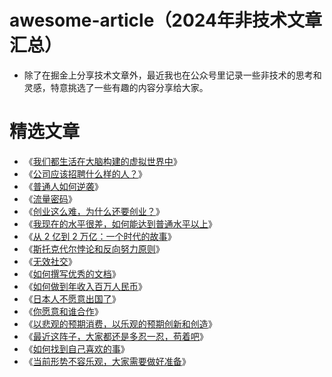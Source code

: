 # awesome-article（2024年非技术文章汇总）
 - 除了在掘金上分享技术文章外，最近我也在公众号里记录一些非技术的思考和灵感，特意挑选了一些有趣的内容分享给大家。

# 精选文章
 - 《[我们都生活在大脑构建的虚拟世界中](https://mp.weixin.qq.com/s/zTsWZZGaMHchCRY2s8sZQA?token=554263369&lang=zh_CN)》
 - 《[公司应该招聘什么样的人？](https://mp.weixin.qq.com/s/wFAtCNy1_wO3QDGYyFTdmQ?token=554263369&lang=zh_CN)》
 - 《[普通人如何逆袭](https://mp.weixin.qq.com/s/JNrkf5lmJgElpJ5Dc0XUrw?token=554263369&lang=zh_CN)》
 - 《[流量密码](https://mp.weixin.qq.com/s/0K054MjGoPOb8DICSBG-9Q?token=554263369&lang=zh_CN)》
 - 《[创业这么难，为什么还要创业？](https://mp.weixin.qq.com/s/QIL9lzrHBB5k1JChypVNDA?token=554263369&lang=zh_CN)》
 - 《[我现在的水平很差，如何能达到普通水平以上](https://mp.weixin.qq.com/s/apbOW8krXHCnpxy_XxQ1uQ?token=554263369&lang=zh_CN)》
 - 《[从 2 亿到 2 万亿：一个时代的故事](https://mp.weixin.qq.com/s/TE4eXumWc_WHQ1HnybRBzw?token=554263369&lang=zh_CN)》
 - 《[斯托克代尔悖论和反向努力原则](https://mp.weixin.qq.com/s/y5mjSELJAmL9zClf2F-IaQ?token=554263369&lang=zh_CN)》
 - 《[无效社交](https://mp.weixin.qq.com/s/qO9FdDqjLeYpZbKjD4xpBw?token=554263369&lang=zh_CN)》
 - 《[如何撰写优秀的文档](https://mp.weixin.qq.com/s/M8ivyzctrDWlGa50uEY7Ow?token=554263369&lang=zh_CN)》
 - 《[如何做到年收入百万人民币](https://mp.weixin.qq.com/s/YGb0d-nOhjDfLvzA7Wn9hw?token=554263369&lang=zh_CN)》
 - 《[日本人不愿意出国了](https://mp.weixin.qq.com/s/Ic4-Pg4ZByUHPJtAFIsErg?token=554263369&lang=zh_CN)》
 - 《[你愿意和谁合作](https://mp.weixin.qq.com/s/m59xKGRb3VLQAm3wkGCTZA?token=554263369&lang=zh_CN)》
 - 《[以悲观的预期消费，以乐观的预期创新和创造](https://mp.weixin.qq.com/s/ip8XKTypwJMdruRgiT_gwA?token=554263369&lang=zh_CN)》
 - 《[最近这阵子，大家都还是多忍一忍，苟着吧](https://mp.weixin.qq.com/s/OkCl1OuAaMU9Qid986qU1w?token=554263369&lang=zh_CN)》
 - 《[如何找到自己喜欢的事](https://mp.weixin.qq.com/s/KYm1ddRCDIyR_oZII_tizQ?token=554263369&lang=zh_CN)》
 - 《[当前形势不容乐观，大家需要做好准备](https://mp.weixin.qq.com/s/rnhUMoAc-ERvhE1Ez74sXQ?token=554263369&lang=zh_CN)》

